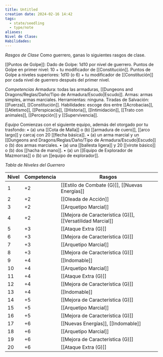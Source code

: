 ```yaml
---
title: Untitled
creation date: 2024-02-16 14:42
tags:
  - state/seedling
  - type/note
aliases: 
Nivel de Clase: 
Habilidades:
---
```

*Rasgos de Clase*
Como guerrero, ganas lo siguientes rasgos de clase.

[[Puntos de Golpe]]: Dado de Golpe: 1d10 por nivel de guerrero.
Puntos de Golpe en primer nivel: 10 + tu modificador de [[Constitución]].
Puntos de Golpe a niveles superiores: 1d10 (o 6) + tu modificador de [[Constitución]] por cada nivel de guerrero después del primer nivel.

*Competencias*
Armadura: todas las armaduras, [[Dungeons and Dragons/Reglas/Daño/Tipo de Armadura/Escudo|Escudo]].
Armas: armas simples, armas marciales.
Herramientas: ninguna.
Tiradas de Salvación: [[Fuerza]], [[Constitución]].
Habilidades: escoge dos entre [[Acrobacias]], [[Atletismo]], [[Perspicacia]], [[Historia]], [[Intimidación]],
[[Trato con animales]], [[Percepción]] y [[Supervivencia]].

*Equipo*
Comienzas con el siguiente equipo, además del otorgado por tu trasfondo:
• (a) una [[Cota de Malla]] o (b) [[armadura de cuero]], [[arco largo]] y carcaj con 20 [[flecha básica]].
• (a) un arma marcial y un [[Dungeons and Dragons/Reglas/Daño/Tipo de Armadura/Escudo|Escudo]] o (b) dos armas marciales.
• (a) una [[ballesta ligera]] y 20 [[virote básico]] o (b) dos [[hacha de mano]].
• (a) un [[Equipo de Explorador de Mazmorras]] o (b) un [[equipo de explorador]].


*Tabla de Niveles del Guerrero*

| Nivel | Competencia | Rasgos |
| ---- | ---- | ---- |
| 1 | +2 | [[Estilo de Combate (G)]], [[Nuevas Energías]] |
| 2 | +2 | [[Oleada de Acción]] |
| 3 | +2 | [[Arquetipo Marcial]] |
| 4 | +2 |  [[Mejora de Característica (G)]], [[Versatilidad Marcial]] |
| 5 | +3 | [[Ataque Extra (G)]] |
| 6 | +3 |  [[Mejora de Característica (G)]] |
| 7 | +3 | [[Arquetipo Marcial]] |
| 8 | +3 |  [[Mejora de Característica (G)]] |
| 9 | +4 | [[Indomable]] |
| 10 | +4 | [[Arquetipo Marcial]] |
| 11 | +4 | [[Ataque Extra (G)]] |
| 12 | +4 |  [[Mejora de Característica (G)]] |
| 13 | +4 | [[Indomable]] |
| 14 | +5 |  [[Mejora de Característica (G)]] |
| 15 | +5 | [[Arquetipo Marcial]] |
| 16 | +5 |  [[Mejora de Característica (G)]] |
| 17 | +6 | [[Nuevas Energías]], [[Indomable]]  |
| 18 | +6 | [[Arquetipo Marcial]] |
| 19 | +6 |  [[Mejora de Característica (G)]] |
| 20 | +6 | [[Ataque Extra (G)]] |
